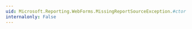 ```yaml
---
uid: Microsoft.Reporting.WebForms.MissingReportSourceException.#ctor
internalonly: False
---
```

